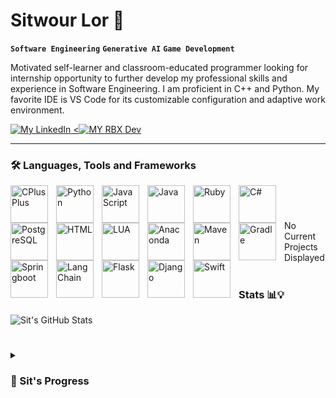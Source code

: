 
# Sitwour Lor 👷

**`Software Engineering`** **`Generative AI`** **`Game Development`**

Motivated self-learner and classroom-educated programmer looking for internship opportunity to further develop my professional skills and experience in Software Engineering. I am proficient in C++ and Python. My favorite IDE is VS Code for its customizable configuration and adaptive work environment.
<p align="left">
  
<a href="https://www.linkedin.com/in/sitwour-lor-21b615260">
  <img alt ="My LinkedIn " title="This is my LinkedIn Profile" src="https://custom-icon-badges.demolab.com/badge/Linked-In-blue.svg?logo=linkedinuno"/>
</a>
<a href="https://devforum.roblox.com/u/garbnothrow">
  <<img alt="MY RBX Dev" title="This is my Roblox Developer Profile" src="https://custom-icon-badges.demolab.com/badge/RBX-Developer-blue.svg?logo=rbxuno">
</a>

</p>

---
### 🛠️ Languages, Tools and Frameworks
<img align="left" alt="CPlusPlus" width="60px" style="padding-right:10px;" src="https://cdn.jsdelivr.net/gh/devicons/devicon/icons/cplusplus/cplusplus-original.svg"/>
<img align="left" alt="Python" width="60px" style="padding-right:10px;" src="https://cdn.jsdelivr.net/gh/devicons/devicon@latest/icons/python/python-original-wordmark.svg"/>  
<img align="left" alt="JavaScript" width="60px" style="padding-right:10px;" src=""/>
<img align="left" alt="Java" width="60px" style="padding-right:10px;" src="https://cdn.jsdelivr.net/gh/devicons/devicon/icons/java/java-original-wordmark.svg"/>  
<img align="left" alt="Ruby" width="60px" style="padding-right:10px;" src=""/>
<img align="left" alt="C#" width="60px" style="padding-right:10px;" src=""/>    
<img align="left" alt="PostgreSQL" width="60px" style="padding-right:10px;" src="https://cdn.jsdelivr.net/gh/devicons/devicon@latest/icons/postgresql/postgresql-plain-wordmark.svg"/>
<img align="left" alt="HTML" width="60px" style="padding-right:10px;" src="https://cdn.jsdelivr.net/gh/devicons/devicon@latest/icons/html5/html5-plain-wordmark.svg"/>
<img align="left" alt="LUA" width="60px" style="padding-right:10px;" src="https://cdn.jsdelivr.net/gh/devicons/devicon@latest/icons/lua/lua-original.svg"/>
<img align="left" alt="Anaconda" width="60px" style="padding-right:10px;" src="https://cdn.jsdelivr.net/gh/devicons/devicon@latest/icons/anaconda/anaconda-original-wordmark.svg"/>
<img align="left" alt="Maven" width="60px" style="padding-right:10px;" src="https://cdn.jsdelivr.net/gh/devicons/devicon@latest/icons/maven/maven-original-wordmark.svg"/>
<img align="left" alt="Gradle" width="60px" style="padding-right:10px;" src="https://cdn.jsdelivr.net/gh/devicons/devicon@latest/icons/gradle/gradle-original-wordmark.svg"/>
<img align="left" alt="Springboot" width="60px" style="padding-right:10px;" src="https://cdn.jsdelivr.net/gh/devicons/devicon/icons/spring/spring-original-wordmark.svg"/>
<img align="left" alt="LangChain" width="60px" style="padding-right:10px;" src=""/>
<img align="left" alt="Flask" width="60px" style="padding-right:10px;" src=""/>
<img align="left" alt="Django" width="60px" style="padding-right:10px;" src=""/>
<img align="left" alt="Swift" width="60px" style="padding-right:10px;" src=""/>

<br />

#


No Current Projects Displayed

#

### Stats 📊💡

![Sit's GitHub Stats](https://github-readme-stats.vercel.app/api?username=official3lo&show_icons=true&theme=tokyonight)

#

<details>
  <summary><h3>🧑 Sit's Progress</summary>
    Hello! if you are reading this, it means you are interested in my story of struggles to become a Software Engineer. I made sure to push myself whether it be programming or life in order to progress further so I can reach my goal of landing a career in software development. I failed so many times when starting off learning how to code myself as I did not have plan or guideline that I can refer to. I started losing hope, but turned my life around when I started questioning everything I do before I proceed and made progress by completing my studies and have the required skillsets to be ready for any problems that appears in my future career. As of now, I have just completed my studies for A.S. in Computer Information Systems at Fresno City College July 2024 and plan to transfer to a 4-yr university in California to complete my studies for a Bachelors in Computer Science starting Spring 2025 to learn more about data structures, algorithms and problem solving techniques required by the industry. As a child, I grew up playing games my whole life and was expose to coding because of Minecraft and ROBLOX learning my ways from configuring and setting up my own minecraft server and testing out ROBLOX Studio. Programming is my passion because I love to build projects from scratch and solve problems that occurs. As more difficult and challenging my error gets, this encourage me to find a solution and debug errors within my code. As of right now, I am looking for an internship within software engineering to enhance and further develop my professional experience. I am currently trying to advance my technical programming skill for Python during my free time and learning more about specific classes,  libraries and frameworks that will help me become more proficient within the language. I like working on game projects especially in ROBLOX because it gives me experience within Game Development and is a passion of mine as I script my own code and build my own models. In the near future, I would like to progress further to Generative AI field once I have reached my goals of becoming an experienced Software Engineer. You can follow along and check out my most recent works on my profile as coding is my passion and what I enjoy to do on my free time. Now, without even thinking, I believe I have become a programmer by heart and coding is engraved within me as I like to believe that this world runs like computers working through while, ifs and for loops statements to reach a certain action and output that will one day lead me to my end goal.
</details>


<!--
**Official3Lo/Official3Lo** is a ✨ _special_ ✨ repository because its `README.md` (this file) appears on your GitHub profile.

Here are some ideas to get you started:

- 🔭 I’m currently working on ...
- 🌱 I’m currently learning ...
- 👯 I’m looking to collaborate on ...
- 🤔 I’m looking for help with ...
- 💬 Ask me about ...
- 📫 How to reach me: ...
- 😄 Pronouns: ...
- ⚡ Fun fact: ...
-->
